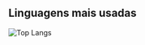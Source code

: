 ## Linguagens mais usadas
![Top Langs](https://github-readme-stats.vercel.app/api/top-langs/?username=Davi-Prussek&theme=dark)
